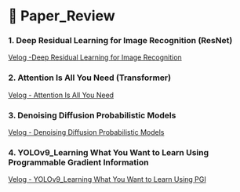 # 📝 Paper_Review

### 1. Deep Residual Learning for Image Recognition (ResNet)
[Velog -Deep Residual Learning for Image Recognition](https://velog.io/@hyunjoon0803/%EB%85%BC%EB%AC%B8-Deep-Residual-Learning-for-Image-Recognition-2015)

### 2. Attention Is All You Need (Transformer)
[Velog - Attention Is All You Need](https://velog.io/@hyunjoon0803/%EB%85%BC%EB%AC%B8-Attention-Is-All-You-Need)

### 3. Denoising Diffusion Probabilistic Models
[Velog - Denoising Diffusion Probabilistic Models](https://velog.io/@hyunjoon0803/%EB%85%BC%EB%AC%B8-Denoising-Diffusion-Probabilistic-Models)

### 4. YOLOv9_Learning What You Want to Learn Using Programmable Gradient Information
[Velog - YOLOv9_Learning What You Want to Learn Using PGI](https://velog.io/@hyunjoon0803/%EB%85%BC%EB%AC%B8-YOLOv9-Learning-What-You-Want-to-Learn-Using-Programmable-Gradient-Information)
